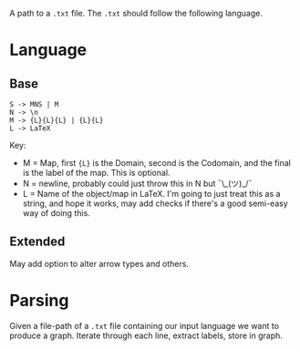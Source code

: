 A path to a `.txt` file. The `.txt` should follow the following language.
# Language
## Base
```
S -> MNS | M
N -> \n
M -> {L}{L}{L} | {L}{L}
L -> LaTeX
```

Key:
- M = Map, first `{L}` is the Domain, second is the Codomain, and the final is the label of the map. This is optional.
- N = newline, probably could just throw this in N but ¯\\\_(ツ)\_/¯ 
- L = Name of the object/map in LaTeX. I'm going to just treat this as a string, and hope it works, may add checks if there's a good semi-easy way of doing this.

## Extended
May add option to alter arrow types and others. 

# Parsing
Given a file-path of a `.txt` file containing our input language we want to produce a graph. Iterate through each line, extract labels, store in graph.